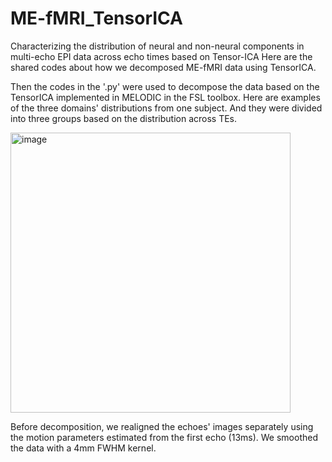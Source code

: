 # ME-fMRI_TensorICA
Characterizing the distribution of neural and non-neural components in multi-echo EPI data across echo times based on Tensor-ICA
Here are the shared codes about how we decomposed ME-fMRI data using TensorICA. 

Then the codes in the '.py' were used to decompose the data based on the TensorICA implemented in MELODIC in the FSL toolbox. 
Here are examples of the three domains' distributions from one subject. And they were divided into three groups based on the distribution across TEs.


<img width="448" alt="image" src="https://github.com/TengfeiFeng/ME-fMRI_TensorICA/assets/48821629/ea51ca8f-a127-45b9-9e7e-f19e96e6c639">


Before decomposition,
we realigned the echoes' images separately using the motion parameters estimated from the first echo (13ms).
We smoothed the data with a 4mm FWHM kernel.
